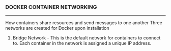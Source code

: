 ### DOCKER CONTAINER NETWORKING
---
How containers share resources and send messages to one another
Three networks are created for Docker upon installation
1.  Bridge Network - This is the default network for containers to connect to. Each container in the network is assigned a unique IP address.

